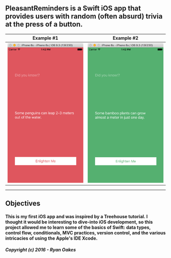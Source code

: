 ## **PleasantReminders** is a Swift iOS app that provides users with random (often absurd) trivia at the press of a button.

Example #1            |  Example #2
:-------------------------:|:-------------------------:
![](PleasantReminders/Assets.xcassets/1.png)  |  ![](PleasantReminders/Assets.xcassets/2.png)

***



## Objectives

#### This is my first iOS app and was inspired by a Treehouse tutorial. I thought it would be interesting to dive-into iOS development, so this project allowed me to learn some of the basics of Swift: data types, control flow, conditionals, MVC practices, version control, and the various intricacies of using the Apple's IDE Xcode.


##### Copyright (c) 2016 - Ryan Oakes
